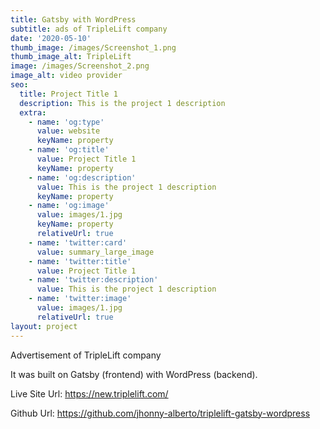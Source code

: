 ```yaml
---
title: Gatsby with WordPress
subtitle: ads of TripleLift company
date: '2020-05-10'
thumb_image: /images/Screenshot_1.png
thumb_image_alt: TripleLift
image: /images/Screenshot_2.png
image_alt: video provider
seo:
  title: Project Title 1
  description: This is the project 1 description
  extra:
    - name: 'og:type'
      value: website
      keyName: property
    - name: 'og:title'
      value: Project Title 1
      keyName: property
    - name: 'og:description'
      value: This is the project 1 description
      keyName: property
    - name: 'og:image'
      value: images/1.jpg
      keyName: property
      relativeUrl: true
    - name: 'twitter:card'
      value: summary_large_image
    - name: 'twitter:title'
      value: Project Title 1
    - name: 'twitter:description'
      value: This is the project 1 description
    - name: 'twitter:image'
      value: images/1.jpg
      relativeUrl: true
layout: project
---
```

Advertisement of TripleLift company

It was built on Gatsby (frontend) with WordPress (backend).

Live Site Url: https://new.triplelift.com/

Github Url: https://github.com/jhonny-alberto/triplelift-gatsby-wordpress
